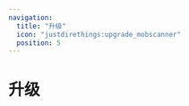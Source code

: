 ```yaml
---
navigation:
  title: "升级"
  icon: "justdirethings:upgrade_mobscanner"
  position: 5
---
```


# 升级

<SubPages />